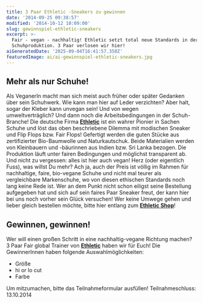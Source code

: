 ```yaml
---
title: 3 Paar Ethletic -Sneakers zu gewinnen
date: '2014-09-25 09:38:57'
modified: '2014-10-12 10:09:00'
slug: gewinnspiel-ethletic-sneakers
excerpt: >-
  Fair - vegan - nachhaltig! Ethletic setzt total neue Standards in der
  Schuhproduktion. 3 Paar verlosen wir hier!
aiGeneratedDate: '2025-09-04T16:41:57.350Z'
featuredImage: ai/ai-gewinnspiel-ethletic-sneakers.jpg
---
```


## Mehr als nur Schuhe!

Als VeganerIn macht man sich meist auch früher oder später Gedanken über sein Schuhwerk. Wie kann man hier auf Leder verzichten? Aber halt, sogar der Kleber kann unvegan sein! Und von wegen umweltverträglich? Und dann noch die Arbeitsbedingungen in der Schuh-Branche! Die deutsche Firma [**Ethletic**](http://www.ethletic.de/) ist ein wahrer Pionier in Sachen Schuhe und löst das oben beschriebene Dilemma mit modischen Sneaker und Flip Flops bzw. Fair Flops! Gefertigt werden die guten Stücke aus zertifizierter Bio-Baumwolle und Naturkautschuk. Beide Materialien werden von Kleinbauern und -bäurinnen aus Indien bzw. Sri Lanka bezogen. Die Produktion läuft unter fairen Bedingungen und möglichst transparent ab. Und nicht zu vergessen: alles ist hier auch vegan! Herz (oder eigentlich Fuss), was willst Du mehr? Ach ja, auch der Preis ist völlig im Rahmen für nachhaltige, faire, bio-vegane Schuhe und nicht mal teurer als vergleichbare Markenschuhe, wo von diesen ethischen Standards noch lang keine Rede ist. Wer an dem Punkt nicht schon eiligst seine Bestellung aufgegeben hat und sich auf sein faires Paar Sneaker freut, der kann hier bei uns noch vorher sein Glück versuchen! Wer keine Umwege gehen und lieber gleich bestellen möchte, bitte hier entlang zum [**Ethletic Shop**](http://www.ethletic.de/?page_id=60)! [<!-- Image removed (no copyright): ethletic-sneaker-gewinnspiel.jpg -->](http://www.ethletic.de/)

## Gewinnen, gewinnen!

Wer will einen großen Schritt in eine nachhaltig-vegane Richtung machen? 3 Paar Fair global Trainer von [**Ethletic**](http://www.ethletic.de/) haben wir für Euch! Die GewinnerInnen haben folgende Auswahlmöglichkeiten:

*   Größe
*   hi or lo cut
*   Farbe

Um mitzumachen, bitte das Teilnahmeformular ausfüllen! Teilnahmeschluss: 13.10.2014
